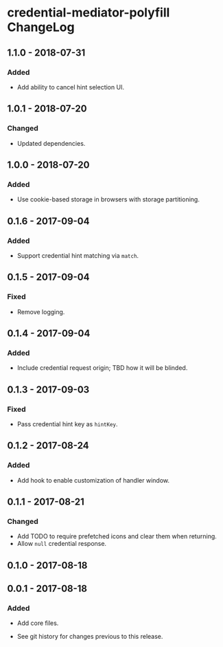 # credential-mediator-polyfill ChangeLog

## 1.1.0 - 2018-07-31

### Added
- Add ability to cancel hint selection UI.

## 1.0.1 - 2018-07-20

### Changed
- Updated dependencies.

## 1.0.0 - 2018-07-20

### Added
- Use cookie-based storage in browsers with storage partitioning.

## 0.1.6 - 2017-09-04

### Added
- Support credential hint matching via `match`.

## 0.1.5 - 2017-09-04

### Fixed
- Remove logging.

## 0.1.4 - 2017-09-04

### Added
- Include credential request origin; TBD how
  it will be blinded.

## 0.1.3 - 2017-09-03

### Fixed
- Pass credential hint key as `hintKey`.

## 0.1.2 - 2017-08-24

### Added
- Add hook to enable customization of handler window.

## 0.1.1 - 2017-08-21

### Changed
- Add TODO to require prefetched icons and clear them when returning.
- Allow `null` credential response.

## 0.1.0 - 2017-08-18

## 0.0.1 - 2017-08-18

### Added
- Add core files.

- See git history for changes previous to this release.
